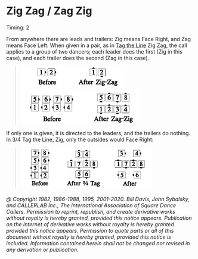 
# Zig Zag / Zag Zig

Timing: 2

From anywhere there are leads and trailers: Zig means Face Right, and Zag means Face
Left. When given in a pair, as in [Tag the Line](../ms/tag.md) Zig Zag, the call applies to a group of two
dancers; each leader does the first (Zig in this case), and each trailer does the second
(Zag in this case).

> 
> ![alt](zig_and_zag_1a.png)![alt](zig_and_zag_1b.png)  
> ![alt](zig_and_zag_1c.png)![alt](zig_and_zag_1d.png)
> 

If only one is given, it is directed to the leaders, and the trailers do nothing. In 3/4
Tag the Line, Zig, only the outsides would Face Right:

> 
> ![alt](zig_and_zag_2a.png)![alt](zig_and_zag_2b.png)![alt](zig_and_zag_2c.png)
> 

###### @ Copyright 1982, 1986-1988, 1995, 2001-2020. Bill Davis, John Sybalsky, and CALLERLAB Inc., The International Association of Square Dance Callers. Permission to reprint, republish, and create derivative works without royalty is hereby granted, provided this notice appears. Publication on the Internet of derivative works without royalty is hereby granted provided this notice appears. Permission to quote parts or all of this document without royalty is hereby granted, provided this notice is included. Information contained herein shall not be changed nor revised in any derivation or publication.
